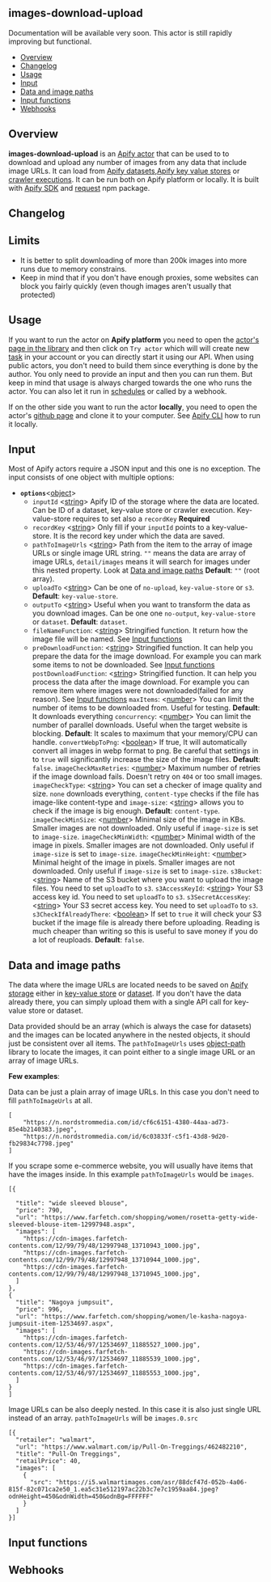 ## images-download-upload

Documentation will be available very soon. This actor is still rapidly improving but functional.

- [Overview](#overview)
- [Changelog](#Changelog)
- [Usage](#usage)
- [Input](#input)
- [Data and image paths](#data-and-image-paths)
- [Input functions](#input-functions)
- [Webhooks](#webhooks)

## Overview

**images-download-upload** is an [Apify actor](https://www.apify.com/docs/actor) that can be used to to download and upload any number of images from any data that include image URLs. It can load from [Apify datasets](https://www.apify.com/docs/storage#dataset),[Apify key value stores](https://apify.com/docs/storage#key-value-store) or [crawler executions](https://www.apify.com/docs/crawler). It can be run both on Apify platform or locally. It is built with [Apify SDK](https://sdk.apify.com/) and [request](https://www.npmjs.com/package/request) npm package.

## Changelog

## Limits
- It is better to split downloading of more than 200k images into more runs due to memory constrains.
- Keep in mind that if you don't have enough proxies, some websites can block you fairly quickly (even though images aren't usually that protected)

## Usage

If you want to run the actor on **Apify platform** you need to open the [actor's page in the library](https://apify.com/lukaskrivka/images-download-upload) and then click on `Try actor` which will will create new [task](https://apify.com/docs/tasks) in your account or you can directly start it using our API. When using public actors, you don't need to build them since everything is done by the author. You only need to provide an input and then you can run them. But keep in mind that usage is always charged towards the one who runs the actor. You can also let it run in [schedules](https://apify.com/docs/scheduler) or called by a webhook.

If on the other side you want to run the actor **locally**, you need to open the actor's [github page](https://github.com/metalwarrior665/actor-images-download-upload) and clone it to your computer. See [Apify CLI](https://github.com/apifytech/apify-cli) how to run it locally.

## Input

Most of Apify actors require a JSON input and this one is no exception. The input consists of one object with multiple options:

- **`options`**<[object](https://developer.mozilla.org/en-US/docs/Web/JavaScript/Reference/Global_Objects/Object)>
    - `inputId` <[string](https://developer.mozilla.org/en-US/docs/Web/JavaScript/Data_structures#String_type)> Apify ID of the storage where the data are located. Can be ID of a dataset, key-value store or crawler execution. Key-value-store requires to set also a `recordKey` **Required**
    - `recordKey` <[string](https://developer.mozilla.org/en-US/docs/Web/JavaScript/Data_structures#String_type)> Only fill if your `inputId` points to a key-value-store. It is the record key under which the data are saved.
    - `pathToImageUrls` <[string](https://developer.mozilla.org/en-US/docs/Web/JavaScript/Data_structures#String_type)> Path from the item to the array of image URLs or single image URL string. `""` means the data are array of image URLs, `detail/images` means it will search for images under this nested property. Look at [Data and image paths](#data-and-image-paths) **Default**: `""` (root array).
    - `uploadTo` <[string](https://developer.mozilla.org/en-US/docs/Web/JavaScript/Data_structures#String_type)> Can be one of `no-upload`, `key-value-store` or `s3`. **Default**: `key-value-store`.
    - `outputTo` <[string](https://developer.mozilla.org/en-US/docs/Web/JavaScript/Data_structures#String_type)> Useful when you want to transform the data as you download images. Can be one one `no-output`, `key-value-store` or `dataset`.  **Default**: `dataset`.
    - `fileNameFunction`: <[string](https://developer.mozilla.org/en-US/docs/Web/JavaScript/Data_structures#String_type)> Stringified function. It return how the image file will be named. See [Input functions](#input-functions)
    - `preDownloadFunction`: <[string](https://developer.mozilla.org/en-US/docs/Web/JavaScript/Data_structures#String_type)> Stringified function. It can help you prepare the data for the image download. For example you can mark some items to not be downloaded. See [Input functions](#input-functions)
    `postDownloadFunction`: <[string](https://developer.mozilla.org/en-US/docs/Web/JavaScript/Data_structures#String_type)> Stringified function. It can help you process the data after the image download. For example you can remove item where images were not downloaded(failed for any reason). See [Input functions](#input-functions)
    `maxItems`: <[number](https://developer.mozilla.org/en-US/docs/Web/JavaScript/Data_structures#Number_type)> You can limit the number of items to be downloaded from. Useful for testing. **Default**: It downloads everything
    `concurrency`: <[number](https://developer.mozilla.org/en-US/docs/Web/JavaScript/Data_structures#Number_type)> You can limit the number of parallel downloads. Useful when the target website is blocking.  **Default**: It scales to maximum that your memory/CPU can handle.
    `convertWebpToPng`: <[boolean](https://developer.mozilla.org/en-US/docs/Web/JavaScript/Data_structures#Boolean_type)> If true, It will automatically convert all images in webp format to png. Be careful that settings in to `true` will significantly increase the size of the image files. **Default**: `false`.
    `imageCheckMaxRetries`: <[number](https://developer.mozilla.org/en-US/docs/Web/JavaScript/Data_structures#Number_type)> Maximum number of retries if the image download fails. Doesn't retry on `404` or too small images.
    `imageCheckType`: <[string](https://developer.mozilla.org/en-US/docs/Web/JavaScript/Data_structures#String_type)> You can set a checker of image quality and size. `none` downloads everything, `content-type` checks if the file has image-like content-type and `image-size`: <[string](https://developer.mozilla.org/en-US/docs/Web/JavaScript/Data_structures#String_type)> allows you to check if the image is big enough. **Default**: `content-type`.
    `imageCheckMinSize`: <[number](https://developer.mozilla.org/en-US/docs/Web/JavaScript/Data_structures#Number_type)> Minimal size of the image in KBs. Smaller images are not downloaded. Only useful if `image-size` is set to `image-size`.
    `imageCheckMinWidth`: <[number](https://developer.mozilla.org/en-US/docs/Web/JavaScript/Data_structures#Number_type)> Minimal width of the image in pixels. Smaller images are not downloaded. Only useful if `image-size` is set to `image-size`.
    `imageCheckMinHeight`: <[number](https://developer.mozilla.org/en-US/docs/Web/JavaScript/Data_structures#Number_type)> Minimal height of the image in pixels. Smaller images are not downloaded. Only useful if `image-size` is set to `image-size`.
    `s3Bucket`:<[string](https://developer.mozilla.org/en-US/docs/Web/JavaScript/Data_structures#String_type)> Name of the S3 bucket where you want to upload the image files. You need to set `uploadTo` to `s3`.
    `s3AccessKeyId`: <[string](https://developer.mozilla.org/en-US/docs/Web/JavaScript/Data_structures#String_type)> Your S3 access key id. You need to set `uploadTo` to `s3`.
    `s3SecretAccessKey`: <[string](https://developer.mozilla.org/en-US/docs/Web/JavaScript/Data_structures#String_type)> Your S3 secret access key. You need to set `uploadTo` to `s3`.
    `s3CheckIfAlreadyThere`: <[boolean](https://developer.mozilla.org/en-US/docs/Web/JavaScript/Data_structures#Boolean_type)> If set to `true` it will check your S3 bucket if the image file is already there before uploading. Reading is much cheaper than writing so this is useful to save money if you do a lot of reuploads. **Default**: `false`.

## Data and image paths
The data where the image URLs are located needs to be saved on [Apify storage](https://apify.com/docs/storage) either in [key-value store](https://apify.com/docs/storage#key-value-store) or [dataset](https://apify.com/docs/storage#dataset). If you don't have the data already there, you can simply upload them with a single API call for key-value store or dataset.

Data provided should be an array (which is always the case for datasets) and the images can be located anywhere in the nested objects, it should just be consistent over all items. The `pathToImageUrls` uses [object-path](https://www.npmjs.com/package/object-path) library to locate the images, it can point either to a single image URL or an array of image URLs.

**Few examples**:

Data can be just a plain array of image URLs. In this case you don't need to fill `pathToImageUrls` at all.

```
[
    "https://n.nordstrommedia.com/id/cf6c6151-4380-44aa-ad73-85e4b2140383.jpeg",
    "https://n.nordstrommedia.com/id/6c03833f-c5f1-43d8-9d20-fb29834c7798.jpeg"
]
```

If you scrape some e-commerce website, you will usually have items that have the images inside. In this example `pathToImageUrls` would be `images`.

```
[{

  "title": "wide sleeved blouse",
  "price": 790,
  "url": "https://www.farfetch.com/shopping/women/rosetta-getty-wide-sleeved-blouse-item-12997948.aspx",
  "images": [
    "https://cdn-images.farfetch-contents.com/12/99/79/48/12997948_13710943_1000.jpg",
    "https://cdn-images.farfetch-contents.com/12/99/79/48/12997948_13710944_1000.jpg",
    "https://cdn-images.farfetch-contents.com/12/99/79/48/12997948_13710945_1000.jpg",
  ]
},
{
  "title": "Nagoya jumpsuit",
  "price": 996,
  "url": "https://www.farfetch.com/shopping/women/le-kasha-nagoya-jumpsuit-item-12534697.aspx",
  "images": [
    "https://cdn-images.farfetch-contents.com/12/53/46/97/12534697_11885527_1000.jpg",
    "https://cdn-images.farfetch-contents.com/12/53/46/97/12534697_11885539_1000.jpg",
    "https://cdn-images.farfetch-contents.com/12/53/46/97/12534697_11885553_1000.jpg",
  ]
}
]
```

Image URLs can be also deeply nested. In this case it is also just single URL instead of an array. `pathToImageUrls` will be `images.0.src`

```
[{
  "retailer": "walmart",
  "url": "https://www.walmart.com/ip/Pull-On-Treggings/462482210",
  "title": "Pull-On Treggings",
  "retailPrice": 40,
  "images": [
    {
      "src": "https://i5.walmartimages.com/asr/88dcf47d-052b-4a06-815f-82c071ca2e50_1.ea5c31e512197ac22b3c7e7c1959aa84.jpeg?odnHeight=450&odnWidth=450&odnBg=FFFFFF"
    }
  ]
}]
```

## Input functions

## Webhooks




